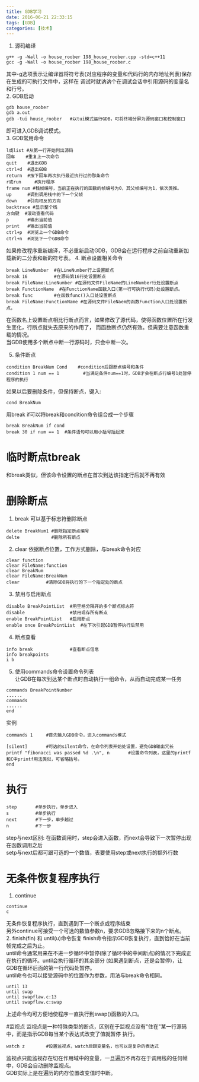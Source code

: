```yaml
---
title: GDB学习
date: 2016-06-21 22:33:15
tags: [GDB]
categories: [技术]
---
```

1. 源码编译
```
g++ -g -Wall -o house_roober 198_house_roober.cpp -std=c++11
gcc -g -Wall -o house_roober 198_house_roober.c
```
其中-g选项表示让编译器将符号表(对应程序的变量和代码行的内存地址列表)保存在生成的可执行文件中，这样在
调试时就讷讷个在调试会话中引用源码的变量名和行号。  
2. GDB启动 
```
gdb house_roober
gdb a.out
gdb -tui house_roober   #以tui模式运行GDB，可将终端分屏为源码窗口和控制窗口  
```
即可进入GDB调试模式。  
3. GDB常用命令  
```
l或list #从第一行开始列出源码  
回车    #重复上一次命令  
quit    #退出GDB
ctrl+d  #退出GDB
return  #按下回车再次执行最近执行过的那条命令
r或run     #执行程序  
frame num #栈帧编号，当前正在执行的函数的帧编号为0，其父帧编号为1，依次类推。  
up      #调到调用栈中的下一个父帧  
down    #引向相反的方向  
backtrace #显示整个栈  
方向键  #滚动查看代码
p       #输出当前值  
print   #输出当前值  
ctrl+p  #浏览上一个GDB命令  
ctrl+n  #浏览下一个GDB命令  
```
如果修改程序重新编译，不必重新启动GDB，GDB会在运行程序之前自动重新加载新的二分表和新的符号表。
4. 断点设置相关命令  
```
break LineNumber  #在LineNumber行上设置断点  
break 16          #在源码第16行处设置断点  
break FileName:LineNumber #在源码文件FileName的LineNumber行处设置断点  
break FunctionName  #在FunctionName函数入口(第一行可执行代码)处设置断点。
break func        #在函数func()入口处设置断点
break FileName:FunctionName #在源码文件FileNaem的函数Function入口处设置断点。  
```
在函数名上设置断点相比行断点而言，如果修改了源代码，使得函数位置所在行发生变化，行断点就失去原来的作用了，
而函数断点仍然有效。但需要注意函数重载的情况。  
当GDB使用多个断点中断一行源码时，只会中断一次。  

5. 条件断点  
```
condition BreakNum Cond    #condition后跟断点编号和条件
condition 1 num == 1         #当满足条件num==1时，GDB才会在断点行编号1处暂停程序的执行  
```
如果以后要删除条件，但保持断点，键入:
```
cond BreakNum  
```
用break if可以将break和condition命令组合成一个步骤  
```
break BreakNum if cond  
break 30 if num == 1  #条件语句可以用小括号括起来  
```
#  临时断点tbreak
和break类似，但该命令设置的断点在首次到达该指定行后就不再有效  
# 删除断点  
1. break 可以基于标志符删除断点
```
delete BreakNum1 #删除指定断点编号 
delte            #删除所有断点  
```
2. clear 依据断点位置，工作方式删除，与break命令对应  
```
clear function   
clear FileName:function 
clear BreakNum  
clear FileName:BreakNum
clear          #清除GDB将执行的下一个指定处的断点  
```
3. 禁用与启用断点  
```
disable BreakPointList  #用空格分隔开的多个断点标志符  
disable                 #禁用现存所有断点  
enable BreakPointList   #启用断点  
enable once BreakPointList  #在下次引起GDB暂停执行后禁用  
```
4. 断点查看
```
info break              #查看断点信息
info breakpoints 
i b 
```
5. 使用commands命令设置命令列表  
让GDB在每次到达某个断点时自动执行一组命令，从而自动完成某一任务  
```
commands BreakPointNumber  
......
commands
......
end
```
实例  
```
commands 1     #首先输入GDB命令，进入commands模式

[silent]       #可选的silent命令，在命令列表开始处设置，避免GDB输出冗长  
printf "fibonacci was passed %d .\n", n       #设置命令列表，这里的printf和C中printf用法类似，可省略括号。   
end
```
# 执行  
```
step       #单步执行，单步进入 
s          #单步执行
next       #下一步，单步越过
n          #下一步
```
step与next区别: 在函数调用时，step会进入函数，而next会导致下一次暂停出现在函数调用之后  
setp与next后都可跟可选的一个数值，表要使用step或next执行的额外行数  
# 无条件恢复程序执行  
1. continue
```
continue 
c  
```
无条件恢复程序执行，直到遇到下一个断点或程序结束  
另外continue可接受一个可选的数值参数n，要求GDB忽略接下来的n个断点。  
2. finish(fin) 和 until(u)命令恢复
finish命令指示GDB恢复执行，直到恰好在当前帧完成之后为止。  
until命令通常用来在不进一步循环中暂停(除了循环中的中间断点)的情况下完成正在执行的循环。until会执行循环的其余部分
(如果遇到断点，还是会暂停)，让GDB在循环后面的第一行代码处暂停。  
until命令也可以接受源码中的位置作为参数，用法与break命令相同。  
```
until 13
until swap 
until swapflaw.c:13
until swapflaw.c:swap
```
上述命令均可方便地使程序一直执行到swap()函数的入口。  

#监视点
监视点是一种特殊类型的断点，区别在于监视点没有"住在"某一行源码中，而是指示GDB每当某个表达式改变了值就暂停
执行。
```
watch z        #设置监视点，watch后跟变量名，也可以是复杂的表达式  
```
监视点只能监视存在切在作用域中的变量，一旦遍历不再存在于调用栈的任何帧中，GDB会自动删除监视点。  
GDB实际上是在遍历的内存位置改变值时中断。  
